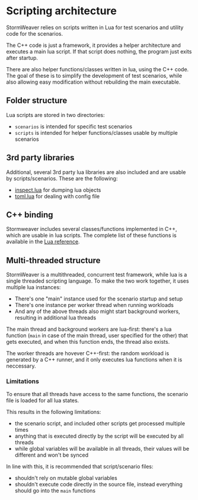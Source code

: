 # Scripting architecture

StormWeaver relies on scripts written in Lua for test scenarios and utility code for the scenarios.

The C++ code is just a framework, it provides a helper architecture and executes a main lua script.
If that script does nothing, the program just exits after startup.

There are also helper functions/classes written in lua, using the C++ code.
The goal of these is to simplify the development of test scenarios, while also allowing easy modification without rebuilding the main executable.

## Folder structure

Lua scripts are stored in two directories:

* `scenarios` is intended for specific test scenarios
* `scripts` is intended for helper functions/classes usable by multiple scenarios

## 3rd party libraries

Additional, several 3rd party lua libraries are also included and are usable by scripts/scenarios.
These are the following:

* [inspect.lua](https://github.com/kikito/inspect.lua) for dumping lua objects
* [toml.lua](https://github.com/LebJe/toml.lua) for dealing with config file

## C++ binding

Stormweaver includes several classes/functions implemented in C++, which are usable in lua scripts.
The complete list of these functions is available in the [Lua reference](lua-reference.md).

## Multi-threaded structure

StormWeaver is a multithreaded, concurrent test framework, while lua is a single threaded scripting language.
To make the two work together, it uses multiple lua instances:

* There's one "main" instance used for the scenario startup and setup
* There's one instance per worker thread when running workloads
* And any of the above threads also might start background workers, resulting in additional lua threads
 
The main thread and background workers are lua-first:
there's a lua function (`main` in case of the main thread, user specified for the other) that gets executed, and when this function ends, the thread also exists.

The worker threads are hovever C++-first:
the random workload is generated by a C++ runner, and it only executes lua functions when it is neccessary.

### Limitations

To ensure that all threads have access to the same functions, the scenario file is loaded for all lua states.

This results in the following limitations:

* the scenario script, and included other scripts get processed multiple times
* anything that is executed directly by the script will be executed by all threads
* while global variables will be available in all threads, their values will be different and won't be synced

In line with this, it is recommended that script/scenario files:

* shouldn't rely on mutable global variables
* shouldn't execute code directly in the source file, instead everything should go into the `main` functions

